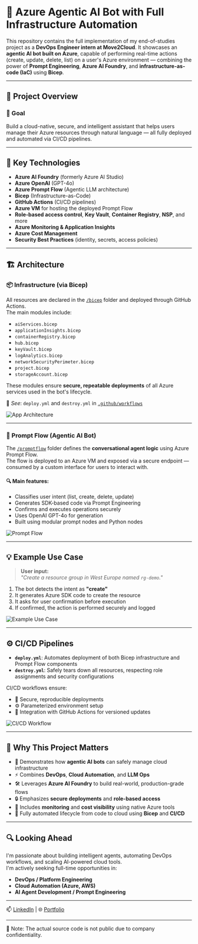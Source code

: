 # 🤖 Azure Agentic AI Bot with Full Infrastructure Automation

This repository contains the full implementation of my end-of-studies project as a **DevOps Engineer intern at Move2Cloud**. It showcases an **agentic AI bot built on Azure**, capable of performing real-time actions (create, update, delete, list) on a user's Azure environment — combining the power of **Prompt Engineering**, **Azure AI Foundry**, and **infrastructure-as-code (IaC)** using **Bicep**.

---

## 📌 Project Overview

### 🎯 Goal  
Build a cloud-native, secure, and intelligent assistant that helps users manage their Azure resources through natural language — all fully deployed and automated via CI/CD pipelines.

---

## 🧠 Key Technologies

- **Azure AI Foundry** (formerly Azure AI Studio)
- **Azure OpenAI** (GPT-4o)
- **Azure Prompt Flow** (Agentic LLM architecture)
- **Bicep** (Infrastructure-as-Code)
- **GitHub Actions** (CI/CD pipelines)
- **Azure VM** for hosting the deployed Prompt Flow
- **Role-based access control**, **Key Vault**, **Container Registry**, **NSP**, and more
- **Azure Monitoring & Application Insights**
- **Azure Cost Management**
- **Security Best Practices** (identity, secrets, access policies)

---

## 🏗️ Architecture

### 📦 Infrastructure (via Bicep)

All resources are declared in the [`/bicep`](./bicep) folder and deployed through GitHub Actions.  
The main modules include:

- `aiServices.bicep`
- `applicationInsights.bicep`
- `containerRegistry.bicep`
- `hub.bicep`
- `keyVault.bicep`
- `logAnalytics.bicep`
- `networkSecurityPerimeter.bicep`
- `project.bicep`
- `storageAccount.bicep`

These modules ensure **secure, repeatable deployments** of all Azure services used in the bot's lifecycle.

📎 *See*: `deploy.yml` and `destroy.yml` in [`.github/workflows`](./.github/workflows)  

![App Architecture](images/app-architecture.png)

---

### 🤖 Prompt Flow (Agentic AI Bot)

The [`/promptflow`](./promptflow) folder defines the **conversational agent logic** using Azure Prompt Flow.  
The flow is deployed to an Azure VM and exposed via a secure endpoint — consumed by a custom interface for users to interact with.

#### 🔍 Main features:

- Classifies user intent (list, create, delete, update)
- Generates SDK-based code via Prompt Engineering
- Confirms and executes operations securely
- Uses OpenAI GPT-4o for generation
- Built using modular prompt nodes and Python nodes
 
![Prompt Flow](images/promptflow-nodes.png)

---

## 💡 Example Use Case

> **User input:**  
> _"Create a resource group in West Europe named `rg-demo`."_

1. The bot detects the intent as **"create"**
2. It generates Azure SDK code to create the resource
3. It asks for user confirmation before execution
4. If confirmed, the action is performed securely and logged

![Example Use Case](images/example.png)

---

## ⚙️ CI/CD Pipelines

- **`deploy.yml`**: Automates deployment of both Bicep infrastructure and Prompt Flow components  
- **`destroy.yml`**: Safely tears down all resources, respecting role assignments and security configurations

CI/CD workflows ensure:

- 🔐 Secure, reproducible deployments  
- ⚙️ Parameterized environment setup  
- 🔁 Integration with GitHub Actions for versioned updates

![CI/CD Workflow](images/architecture-infra.png)

---

## 🚀 Why This Project Matters

- 🎯 Demonstrates how **agentic AI bots** can safely manage cloud infrastructure
- ⚡ Combines **DevOps**, **Cloud Automation**, and **LLM Ops**
- 🛠️ Leverages **Azure AI Foundry** to build real-world, production-grade flows
- 🔒 Emphasizes **secure deployments** and **role-based access**
- 🧠 Includes **monitoring** and **cost visibility** using native Azure tools
- 🔁 Fully automated lifecycle from code to cloud using **Bicep** and **CI/CD**

---

## 🔍 Looking Ahead

I'm passionate about building intelligent agents, automating DevOps workflows, and scaling AI-powered cloud tools.  
I'm actively seeking full-time opportunities in:

- **DevOps / Platform Engineering**
- **Cloud Automation (Azure, AWS)**
- **AI Agent Development / Prompt Engineering**

---

📫 [LinkedIn](https://www.linkedin.com/in/mariam-ghamgui) | 🌐 [Portfolio](https://mariam-ghamgui.github.io)

---

📌 Note: The actual source code is not public due to company confidentiality.


